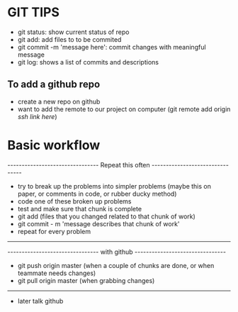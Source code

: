# GIT TIPS

- git status:                     show current status of repo
- git add:                        add files to to be commited 
- git commit -m 'message here':   commit changes with meaningful message
- git log:                        shows a list of commits and descriptions

## To add a github repo
- create a new repo on github
- want to add the remote to our project on computer (git remote add origin _ssh link here_)

# Basic workflow
-------------------------------- Repeat this often --------------------------------
- try to break up the problems into simpler problems (maybe this on paper, or comments in code, or rubber ducky method)
- code one of these broken up problems 
- test and make sure that chunk is complete
- git add (files that you changed related to that chunk of work)
- git commit - m 'message describes that chunk of work'
- repeat for every problem

---

-------------------------------- with github --------------------------------
- git push origin master (when a couple of chunks are done, or when teammate needs changes)
- git pull origin master (when grabbing changes)

---


- later talk github
